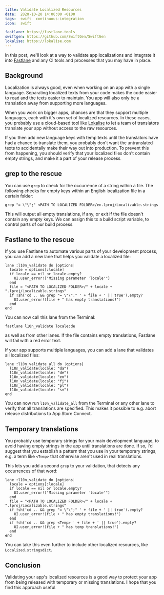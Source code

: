 ```yaml
---
title: Validate Localized Resources
date:  2020-10-20 14:00:00 +0100
tags:  swift  continuous-integration
icon:  swift

fastlane: https://fastlane.tools 
swiftgen: https://github.com/SwiftGen/SwiftGen
lokalise: https://lokalise.com
---
```


In this post, we'll look at a way to validate app localizations and integrate it into [Fastlane]({{page.fastlane}}) and any CI tools and processes that you may have in place.


## Background

Localization is always good, even when working on an app with a single language. Separating localized texts from your code makes the code easier to read and the texts easier to maintain. You app will also only be a translation away from supporting more languages.

When you work on bigger apps, chances are that they support multiple languages, each with it's own set of localized resources. In these cases, you probably use a cloud-based tool like [Lokalise]({{page.lokalise}}) to let a team of translators translate your app without access to the raw resources.

If you then add new language keys with temp texts until the translators have had a chance to translate them, you probably don't want the untranslated texts to accidentally make their way out into production. To prevent this from happening, you should verify that your localized files don't contain empty strings, and make it a part of your release process.


## grep to the rescue

You can use `grep` to check for the occurrence of a string within a file. The following checks for empty keys within an English localization file in a certain folder:

```
grep "= \"\";" <PATH TO LOCALIZED FOLDER>/en.lproj/Localizable.strings
```

This will output all empty translations, if any, or exit if the file doesn't contain any empty keys. We can assign this to a build script variable, to control parts of our build process.


## Fastlane to the rescue

If you use Fastlane to automate various parts of your development process, you can add a new lane that helps you validate a localized file:

```
lane :l10n_validate do |options|
  locale = options[:locale]
  if locale == nil or locale.empty?
    UI.user_error!("Missing parameter 'locale'")
  end
  file = "<PATH TO LOCALIZED FOLDER>/" + locale + ".lproj/Localizable.strings"
  if !sh('cd .. && grep "= \"\";" ' + file + ' || true').empty?
    UI.user_error!(file + " has empty translations!")
  end
end
```

You can now call this lane from the Terminal:

```
fastlane l10n_validate locale:de
```

as well as from other lanes. If the file contains empty translations, Fastlane will fail with a red error text.

If your app supports multiple languages, you can add a lane that validates all localized files:

```
lane :l10n_validate_all do |options|
  l10n_validate(locale: "da")
  l10n_validate(locale: "de")
  l10n_validate(locale: "en")
  l10n_validate(locale: "fi")
  l10n_validate(locale: "pl")
  l10n_validate(locale: "sv")
end
```

You can now run `l10n_validate_all` from the Terminal or any other lane to verify that all translations are specified. This makes it possible to e.g. abort release distributions to App Store Connect.


## Temporary translations

You probably use temporary strings for your main development language, to avoid having empty strings in the app until translations are done. If so, I'd suggest that you establish a pattern that you use in your temporary strings, e.g. a term like `<Temp>` that otherwise aren't used in real translations.

This lets you add a second `grep` to your validation, that detects any occurrences of that word:

```
lane :l10n_validate do |options|
  locale = options[:locale]
  if locale == nil or locale.empty?
    UI.user_error!("Missing parameter 'locale'")
  end
  file = "<PATH TO LOCALIZED FOLDER>/" + locale + ".lproj/Localizable.strings"
  if !sh('cd .. && grep "= \"\";" ' + file + ' || true').empty?
    UI.user_error!(file + " has empty translations!")
  end
  if !sh('cd .. && grep <Temp> ' + file + ' || true').empty?
    UI.user_error!(file + " has temp translations!")
  end
end
```

You can take this even further to include other localized resources, like `Localized.stringsdict`.


## Conclusion

Validating your app's localized resources is a good way to protect your app from being released with temporary or missing translations. I hope that you find this approach useful.